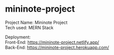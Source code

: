 # mininote-project
Project Name: Mininote Project  
Tech used: MERN Stack

Deployment:   
  Front-End: https://mininote-project.netlify.app/  
  Back-End: https://mininote-project.herokuapp.com/

